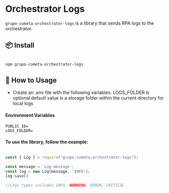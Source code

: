 # Orchestrator Logs

`grupo-cometa-orchestrator-logs` is a library that sends RPA logs to the orchestrator.

## 📦 Install

```bash

npm grupo-cometa-orchestrator-logs

```
## 🔨 How to Usage

- Create an .env file with the following variables. LOGS_FOLDER is optional default value is a storage folder within the current directory for local logs

#### Environment Variables

```
PUBLIC_ID=
LOGS_FOLDER=
```

#### To use the library, follow the example:

```javascript

const { Log } = require("grupo-cometa-orchestrator-logs");

const message = 'Log message';
const log = new Log(message, 'INFO');
log.save()

//Logs types includes INFO, WARNING, ERROR, CRITICAL

```